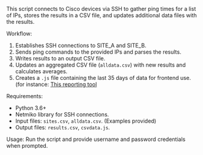 This script connects to Cisco devices via SSH to gather ping times for a list of IPs, 
stores the results in a CSV file, and updates additional data files with the results. 

Workflow:
1. Establishes SSH connections to SITE_A and SITE_B.
2. Sends ping commands to the provided IPs and parses the results.
3. Writes results to an output CSV file.
4. Updates an aggregated CSV file (`alldata.csv`) with new results and calculates averages.
5. Creates a `.js` file containing the last 35 days of data for frontend use. (for instance: [This reporting tool](https://github.com/cadencejames/PingTimeStatusReport)

Requirements:
- Python 3.6+
- Netmiko library for SSH connections.
- Input files: `sites.csv`, `alldata.csv`. (Examples provided)
- Output files: `results.csv`, `csvdata.js`.

Usage:
Run the script and provide username and password credentials when prompted.
